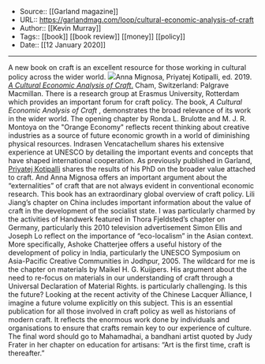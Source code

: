 ﻿
  * Source:: [[Garland magazine]]
  * URL:: https://garlandmag.com/loop/cultural-economic-analysis-of-craft
  * Author:: [[Kevin Murray]]
  * Tags:: [[book]] [[book review]] [[money]] [[policy]]
  * Date:: [[12 January 2020]]


* * *
A new book on craft is an excellent resource for those working in cultural policy across the wider world.
[![](https://garlandmag.com/wp-content/uploads/2020/01/images-213x300.jpeg)](https://garlandmag.com/wp-content/uploads/2020/01/images.jpeg)Anna Mignosa, Priyatej Kotipalli, ed. 2019. [_A Cultural Economic Analysis of Craft_.](https://www.palgrave.com/gp/book/9783030021634) Cham, Switzerland: Palgrave Macmillan.
There is a research group at Erasmus University, Rotterdam which provides an important forum for craft policy. The book, _A Cultural Economic Analysis of Craft_ , demonstrates the broad relevance of its work in the wider world.
The opening chapter by Ronda L. Brulotte and M. J. R. Montoya on the "Orange Economy" reflects recent thinking about creative industries as a source of future economic growth in a world of diminishing physical resources. Indrasen Vencatachellum shares his extensive experience at UNESCO by detailing the important events and concepts that have shaped international cooperation. As previously published in Garland, [Priyatej Kotipalli](https://garlandmag.com/article/the-values-of-craft/) shares the results of his PhD on the broader value attached to craft. And Anna Mignosa offers an important argument about the “externalities” of craft that are not always evident in conventional economic research.
This book has an extraordinary global overview of craft policy. Lili Jiang’s chapter on China includes important information about the value of craft in the development of the socialist state. I was particularly charmed by the activities of Handwerk featured in Thora Fjeldsted’s chapter on Germany, particularly this 2010 television advertisement
Simon Ellis and Joseph Lo reflect on the importance of “eco-localism” in the Asian context. More specifically, Ashoke Chatterjee offers a useful history of the development of policy in India, particularly the UNESCO Symposium on Asia-Pacific Creative Communities in Jodhpur, 2005.
The wildcard for me is the chapter on materials by Maikel H. G. Kuijpers. His argument about the need to re-focus on materials in our understanding of craft through a Universal Declaration of Material Rights. is particularly challenging. Is this the future? Looking at the recent activity of the Chinese Lacquer Alliance, I imagine a future volume explicitly on this subject.
This is an essential publication for all those involved in craft policy as well as historians of modern craft. It reflects the enormous work done by individuals and organisations to ensure that crafts remain key to our experience of culture.
The final word should go to Mahamadhai, a bandhani artist quoted by Judy Frater in her chapter on education for artisans:
“Art is the first time, craft is thereafter.”
